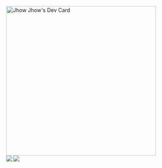 <div>
<a href="https://app.daily.dev/JhonkBR"><img src="https://api.daily.dev/devcards/63152659dac04d05b4ff8c0e31780bfc.png?r=kc3" width="400" alt="Jhow Jhow's Dev Card"/></a>
<div>
  <div>
    <img align="left" src="https://github-readme-stats.vercel.app/api?username=JhonataCandido&show_icons=true&theme=dracula&count_private=true" />
  </div>
  <div>
    <img align="center" src="https://github-readme-stats.vercel.app/api/top-langs/?username=JhonataCandido&layout=compact&theme=dracula&count_private=true" />
  </div>
</div>
</div>

